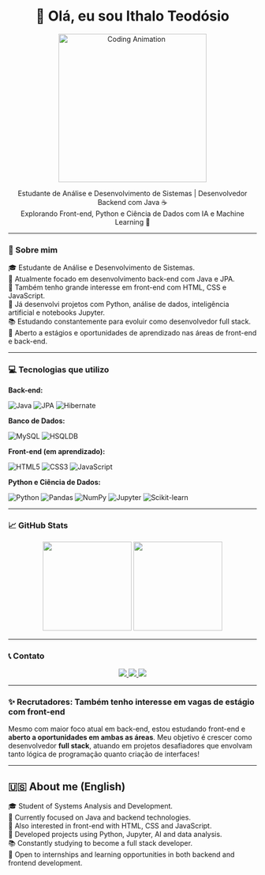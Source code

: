 <h1 align="center">👋 Olá, eu sou Ithalo Teodósio</h1>

<p align="center">
  <img src="https://media.giphy.com/media/qgQUggAC3Pfv687qPC/giphy.gif" width="300" alt="Coding Animation" />
</p>

<p align="center">
  Estudante de Análise e Desenvolvimento de Sistemas | Desenvolvedor Backend com Java ☕ <br>
  Explorando Front-end, Python e Ciência de Dados com IA e Machine Learning 🚀
</p>

---

### 🧠 Sobre mim

🎓 Estudante de Análise e Desenvolvimento de Sistemas.  
💼 Atualmente focado em desenvolvimento back-end com Java e JPA.  
🎯 Também tenho grande interesse em front-end com HTML, CSS e JavaScript.  
🤖 Já desenvolvi projetos com Python, análise de dados, inteligência artificial e notebooks Jupyter.  
📚 Estudando constantemente para evoluir como desenvolvedor full stack.  
🌱 Aberto a estágios e oportunidades de aprendizado nas áreas de front-end e back-end.

---

### 💻 Tecnologias que utilizo

**Back-end:**

![Java](https://img.shields.io/badge/Java-ED8B00?style=for-the-badge&logo=openjdk&logoColor=white)
![JPA](https://img.shields.io/badge/JPA-007396?style=for-the-badge&logo=java&logoColor=white)
![Hibernate](https://img.shields.io/badge/Hibernate-59666C?style=for-the-badge&logo=hibernate&logoColor=white)

**Banco de Dados:**

![MySQL](https://img.shields.io/badge/MySQL-005C84?style=for-the-badge&logo=mysql&logoColor=white)
![HSQLDB](https://img.shields.io/badge/HSQLDB-336791?style=for-the-badge)

**Front-end (em aprendizado):**

![HTML5](https://img.shields.io/badge/HTML5-E34F26?style=for-the-badge&logo=html5&logoColor=white)
![CSS3](https://img.shields.io/badge/CSS3-1572B6?style=for-the-badge&logo=css3&logoColor=white)
![JavaScript](https://img.shields.io/badge/JavaScript-F7DF1E?style=for-the-badge&logo=javascript&logoColor=black)

**Python e Ciência de Dados:**

![Python](https://img.shields.io/badge/Python-3776AB?style=for-the-badge&logo=python&logoColor=white)
![Pandas](https://img.shields.io/badge/Pandas-150458?style=for-the-badge&logo=pandas&logoColor=white)
![NumPy](https://img.shields.io/badge/Numpy-013243?style=for-the-badge&logo=numpy&logoColor=white)
![Jupyter](https://img.shields.io/badge/Jupyter-F37626?style=for-the-badge&logo=jupyter&logoColor=white)
![Scikit-learn](https://img.shields.io/badge/Scikit--learn-F7931E?style=for-the-badge&logo=scikit-learn&logoColor=white)

---

### 📈 GitHub Stats

<p align="center">
  <img height="180em" src="https://github-readme-stats.vercel.app/api?username=ithalo-teodosio&show_icons=true&theme=default&hide_title=true" />
  <img height="180em" src="https://github-readme-stats.vercel.app/api/top-langs/?username=ithalo-teodosio&layout=compact&theme=default&hide_title=true" />
</p>

---

### 📞 Contato

<p align="center">
  <a href="https://github.com/ithalo-teodosio" target="_blank">
    <img src="https://img.shields.io/badge/GitHub-171515?style=for-the-badge&logo=github&logoColor=white"/>
  </a>
  <a href="https://www.linkedin.com/in/ithalo-teodosio/" target="_blank">
    <img src="https://img.shields.io/badge/LinkedIn-0077B5?style=for-the-badge&logo=linkedin&logoColor=white"/>
  </a>
  <a href="mailto:ithalo.teodosio@gmail.com">
    <img src="https://img.shields.io/badge/E--mail-D14836?style=for-the-badge&logo=gmail&logoColor=white"/>
  </a>
</p>

---

### ✨ Recrutadores: Também tenho interesse em vagas de estágio com **front-end**

Mesmo com maior foco atual em back-end, estou estudando front-end e **aberto a oportunidades em ambas as áreas**. Meu objetivo é crescer como desenvolvedor **full stack**, atuando em projetos desafiadores que envolvam tanto lógica de programação quanto criação de interfaces!

---

## 🇺🇸 About me (English)

🎓 Student of Systems Analysis and Development.  
💼 Currently focused on Java and backend technologies.  
🌱 Also interested in front-end with HTML, CSS and JavaScript.  
🤖 Developed projects using Python, Jupyter, AI and data analysis.  
📚 Constantly studying to become a full stack developer.  
🤝 Open to internships and learning opportunities in both backend and frontend development.
